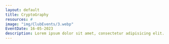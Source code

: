 ```yaml
---
layout: default
title: CryptoGraphy
resources: #
image: "img/ClubEvents/3.webp"
EventDate: 16-05-2023
description: Lorem ipsum dolor sit amet, consectetur adipisicing elit. Sunt ut voluptatum eius sapiente, totam reiciendis temporibus qui quibusdam, recusandae sit vero unde, sed, incidunt et ea quo dolore laudantium consectetur!
---
```

